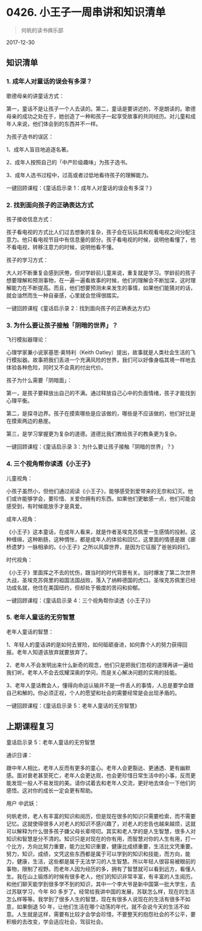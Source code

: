 # 0426. 小王子一周串讲和知识清单

> 何帆的读书俱乐部

2017-12-30

## 知识清单

### 1. 成年人对童话的误会有多深？

歌德母亲的讲童话方式：

第一，童话不是让孩子一个人去读的。第二，童话是要讲述的，不是朗读的。歌德母亲的成功之处在于，她创造了一种和孩子一起享受故事的共同经历。对儿童和成年人来说，他们体会到的东西并不一样。

为孩子选书的误区：

1、成年人盲目地追逐名著。

2、成年人按照自己的「中产阶级趣味」为孩子选书。

3、成年人选书过程中，过高或者过低地看待孩子的理解能力。

一键回顾课程：《童话启示录 1：成年人对童话的误会有多深？》

### 2. 找到面向孩子的正确表达方式

孩子接收信息方式：

孩子看电视的方式比人们过去想象的复杂，孩子会在玩玩具和观看电视之间分配注意力。他只看电视节目中有信息量的部分。孩子看电视的时候，说明他看懂了，他不看电视，转移注意力的时候，说明他看不懂。

孩子的学习方式：

大人对不断重复会感到厌倦，但对学龄前儿童来说，重复就是学习。学龄前的孩子想要理解和预测事物，在一遍一遍看故事的时候，他们的理解会不断加深，这时理解能力在不断提高。而且，他们想要预测未来发生的事情，如果他们能猜对的话，就会油然而生一种自豪感，心里就会觉得很踏实。

一键回顾课程《童话启示录 2：找到面向孩子的正确表达方式》

### 3. 为什么要让孩子接触「阴暗的世界」？

飞行模拟器理论：

心理学家兼小说家基思·奥特利（Keith Oatley）提出，故事就是人类社会生活的飞行模拟器。故事把我们丢进一个充满风险的世界，我们可以好像身临其境一样地去体验各种危险，同时又不会真的付出代价。

孩子为什么需要「阴暗面」：

第一，是孩子要释放出自己的不满。通过释放自己心中的负面情绪，孩子才能找到心理平衡。

第二，是探寻边界。孩子在摸索哪些是应该做的，哪些是不应该做的，他们好比是在摸索两边的悬崖。

第三，是学习掌握更为复杂的道德。道德比我们教给孩子的教条更为复杂。

一键回顾课程：《童话启示录 3：为什么要让孩子接触「阴暗的世界」？》

### 4. 三个视角帮你读透《小王子》

儿童视角：

小孩子虽然小，但他们通过阅读《小王子》，能够感受到爱带来的无奈和幻灭。他们或许能够学会，要珍惜、关爱你拥有的东西。如果他们更敏感一点，他们可能会感受到，有时候能放手才是真爱。

成年人视角：

《小王子》这本童话，在成年人看来，就是作者圣埃克苏佩里一生感情的投射。这种缠绵，这种断肠，这种惆怅，都是成年人的体验和回忆，这里面的情感是跟《廊桥遗梦》一脉相承的。《小王子》之所以风靡世界，是因为它征服了爸爸妈妈们。

时代视角：

《小王子》里面挥之不去的忧伤，跟当时的时代背景有关。当时爆发了第二次世界大战，圣埃克苏佩里的祖国法国战败，落入了纳粹德国的虎口。圣埃克苏佩里已经功成名就，他住在美国纽约，但却处于极度的苦闷和抑郁。

一键回顾课程：《童话启示录 4：三个视角帮你读透《小王子》》

### 5. 老年人童话的无穷智慧

老年人童话的智慧：

1、年轻人的童话讲的是如何去冒险，如何砥砺奋进，如何靠个人的努力获得回报。老年人知道该放弃就要放弃了。

2、老年人不会发明出来什么新奇的观念，他们只是把我们忽视的道理再讲一遍给我们听。老年人不会去炫耀深奥的学问，而是关心解决问题的实用的技能。

3、老年人童话教会人，懂得向命运认输并不是一件丢人的事情，人总是要学会跟自己和解的。你必须正视，个人的愿望和社会的需要经常是会出现矛盾的。

一键回顾课程：《童话启示录 5：老年人童话的无穷智慧》

## 上期课程复习

童话启示录 5：老年人童话的无穷智慧

通识日课：

跟中年人相比，老年人反而有更多的童心。老年人会更豁达、更通透、更有幽默感。面对衰老甚至死亡，老年人会更达观，也会更珍惜日常生活中的小事，反而更能发现一般人不易发现的美。请你试着去和老年人交流，更好地去体会一下他们的感悟。这对你的成长一定会更有帮助。

用户 中武妖：

何帆老师，老人有丰富的知识和阅历，但是现在很多的知识只需要检索，而不需要记忆。这就使得很多人对老人的知识不感兴趣了，对老人的忠告也越来越烦，这就可以解释为什么很多孩子嫌父母长辈唠叨。其实和老人学的是人生智慧，很多人对知识和智慧是分不清的。知识只是对现在的你有用，而智慧对你的人生有用，打一个比方，方向比努力重要，能力比知识重要，健康比成绩重要，生活比文凭重要。努力，知识，成绩，文凭这些东西都是属于可以学到的知识和技能，而方向，能力，健康，生活，这些都是属于无法学习的人生智慧。所以年轻人很容易被眼前的事物，限制了视野。而老年人因为经历的多，拥有了智慧就可以看到远方，看懂人生。我在山上锻炼的时候有很多老人，他们的知识非常丰富，有丰富的人生阅历。和他们聊天能学到很多学不到的知识，其中一个李大爷是新中国第一批大学生，去过苏联学习，今年 80 多岁了。经常给我讲中国的发展，苏联怎么样，现在的生活怎么样等等。我学到了很多人生的智慧，现在有很多人说现在的生活有很多不如意，如果倒退 50 年，让他们生活在哪个动荡的年代，就不会说今天的生活不如意。人生就是这样，需要有比较才会学会珍惜，不要整天的抱怨社会的不公平，要积极的去改变，学会适应社会，驾驭社会。

